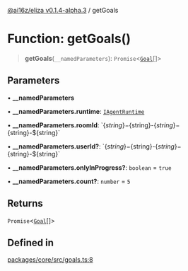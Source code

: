 [@ai16z/eliza v0.1.4-alpha.3](../index.md) / getGoals

# Function: getGoals()

> **getGoals**(`__namedParameters`): `Promise`\<[`Goal`](../interfaces/Goal.md)[]\>

## Parameters

• **\_\_namedParameters**

• **\_\_namedParameters.runtime**: [`IAgentRuntime`](../interfaces/IAgentRuntime.md)

• **\_\_namedParameters.roomId**: \`$\{string\}-$\{string\}-$\{string\}-$\{string\}-$\{string\}\`

• **\_\_namedParameters.userId?**: \`$\{string\}-$\{string\}-$\{string\}-$\{string\}-$\{string\}\`

• **\_\_namedParameters.onlyInProgress?**: `boolean` = `true`

• **\_\_namedParameters.count?**: `number` = `5`

## Returns

`Promise`\<[`Goal`](../interfaces/Goal.md)[]\>

## Defined in

[packages/core/src/goals.ts:8](https://github.com/dreaminglucid/Eliza/blob/main/packages/core/src/goals.ts#L8)
